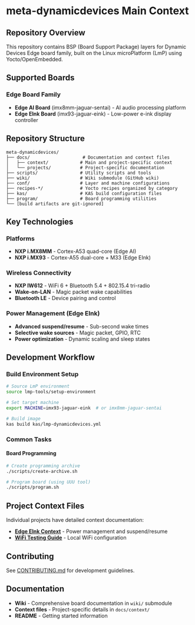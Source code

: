 # meta-dynamicdevices Main Context

## Repository Overview

This repository contains BSP (Board Support Package) layers for Dynamic Devices Edge board family, built on the Linux microPlatform (LmP) using Yocto/OpenEmbedded.

## Supported Boards

### Edge Board Family
- **Edge AI Board** (imx8mm-jaguar-sentai) - AI audio processing platform
- **Edge EInk Board** (imx93-jaguar-eink) - Low-power e-ink display controller  

## Repository Structure

```
meta-dynamicdevices/
├── docs/                    # Documentation and context files
│   ├── context/            # Main and project-specific context
│   └── projects/           # Project-specific documentation
├── scripts/                # Utility scripts and tools
├── wiki/                   # Wiki submodule (GitHub wiki)
├── conf/                   # Layer and machine configurations
├── recipes-*/              # Yocto recipes organized by category
├── kas/                    # KAS build configuration files
├── program/                # Board programming utilities
└── [build artifacts are git-ignored]
```

## Key Technologies

### Platforms
- **NXP i.MX8MM** - Cortex-A53 quad-core (Edge AI)
- **NXP i.MX93** - Cortex-A55 dual-core + M33 (Edge EInk)

### Wireless Connectivity
- **NXP IW612** - WiFi 6 + Bluetooth 5.4 + 802.15.4 tri-radio
- **Wake-on-LAN** - Magic packet wake capabilities
- **Bluetooth LE** - Device pairing and control

### Power Management (Edge EInk)
- **Advanced suspend/resume** - Sub-second wake times
- **Selective wake sources** - Magic packet, GPIO, RTC
- **Power optimization** - Dynamic scaling and sleep states

## Development Workflow

### Build Environment Setup
```bash
# Source LmP environment
source lmp-tools/setup-environment

# Set target machine
export MACHINE=imx93-jaguar-eink  # or imx8mm-jaguar-sentai

# Build image
kas build kas/lmp-dynamicdevices.yml
```

### Common Tasks

#### Board Programming
```bash
# Create programming archive
./scripts/create-archive.sh

# Program board (using UUU tool)
./scripts/program.sh
```

## Project Context Files

Individual projects have detailed context documentation:

- **[Edge EInk Context](../projects/edge-eink-context.md)** - Power management and suspend/resume
- **[WiFi Testing Guide](../projects/wifi-testing-guide.md)** - Local WiFi configuration

## Contributing

See [CONTRIBUTING.md](../../CONTRIBUTING.md) for development guidelines.

## Documentation

- **Wiki** - Comprehensive board documentation in `wiki/` submodule
- **Context files** - Project-specific details in `docs/context/`
- **README** - Getting started information
